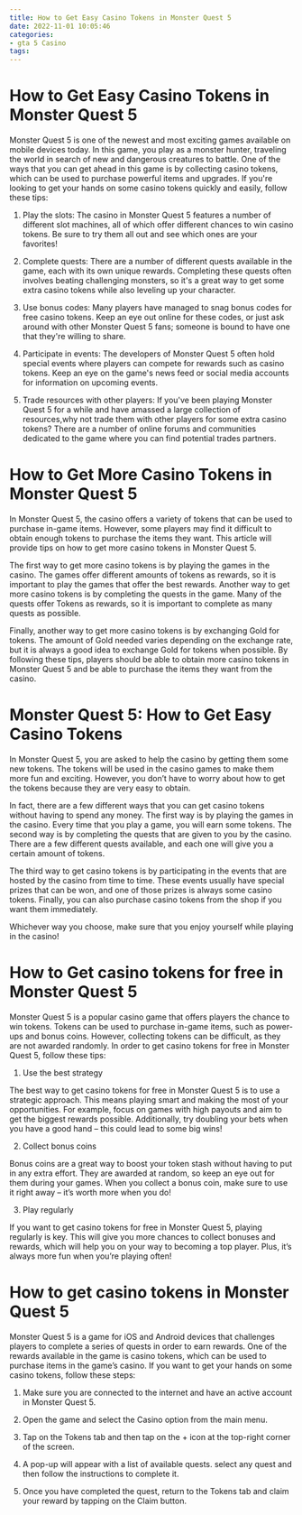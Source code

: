 ```yaml
---
title: How to Get Easy Casino Tokens in Monster Quest 5 
date: 2022-11-01 10:05:46
categories:
- gta 5 Casino
tags:
---
```



#  How to Get Easy Casino Tokens in Monster Quest 5 

Monster Quest 5 is one of the newest and most exciting games available on mobile devices today. In this game, you play as a monster hunter, traveling the world in search of new and dangerous creatures to battle. One of the ways that you can get ahead in this game is by collecting casino tokens, which can be used to purchase powerful items and upgrades. If you're looking to get your hands on some casino tokens quickly and easily, follow these tips:

1) Play the slots: The casino in Monster Quest 5 features a number of different slot machines, all of which offer different chances to win casino tokens. Be sure to try them all out and see which ones are your favorites!

2) Complete quests: There are a number of different quests available in the game, each with its own unique rewards. Completing these quests often involves beating challenging monsters, so it's a great way to get some extra casino tokens while also leveling up your character.

3) Use bonus codes: Many players have managed to snag bonus codes for free casino tokens. Keep an eye out online for these codes, or just ask around with other Monster Quest 5 fans; someone is bound to have one that they're willing to share.

4) Participate in events: The developers of Monster Quest 5 often hold special events where players can compete for rewards such as casino tokens. Keep an eye on the game's news feed or social media accounts for information on upcoming events.

5) Trade resources with other players: If you've been playing Monster Quest 5 for a while and have amassed a large collection of resources,why not trade them with other players for some extra casino tokens? There are a number of online forums and communities dedicated to the game where you can find potential trades partners.

#  How to Get More Casino Tokens in Monster Quest 5 

In Monster Quest 5, the casino offers a variety of tokens that can be used to purchase in-game items. However, some players may find it difficult to obtain enough tokens to purchase the items they want. This article will provide tips on how to get more casino tokens in Monster Quest 5.

The first way to get more casino tokens is by playing the games in the casino. The games offer different amounts of tokens as rewards, so it is important to play the games that offer the best rewards. Another way to get more casino tokens is by completing the quests in the game. Many of the quests offer Tokens as rewards, so it is important to complete as many quests as possible.

Finally, another way to get more casino tokens is by exchanging Gold for tokens. The amount of Gold needed varies depending on the exchange rate, but it is always a good idea to exchange Gold for tokens when possible. By following these tips, players should be able to obtain more casino tokens in Monster Quest 5 and be able to purchase the items they want from the casino.

#  Monster Quest 5: How to Get Easy Casino Tokens 

In Monster Quest 5, you are asked to help the casino by getting them some new tokens. The tokens will be used in the casino games to make them more fun and exciting. However, you don’t have to worry about how to get the tokens because they are very easy to obtain.

In fact, there are a few different ways that you can get casino tokens without having to spend any money. The first way is by playing the games in the casino. Every time that you play a game, you will earn some tokens. The second way is by completing the quests that are given to you by the casino. There are a few different quests available, and each one will give you a certain amount of tokens.

The third way to get casino tokens is by participating in the events that are hosted by the casino from time to time. These events usually have special prizes that can be won, and one of those prizes is always some casino tokens. Finally, you can also purchase casino tokens from the shop if you want them immediately.

Whichever way you choose, make sure that you enjoy yourself while playing in the casino!

#  How to Get casino tokens for free in Monster Quest 5

Monster Quest 5 is a popular casino game that offers players the chance to win tokens. Tokens can be used to purchase in-game items, such as power-ups and bonus coins. However, collecting tokens can be difficult, as they are not awarded randomly. In order to get casino tokens for free in Monster Quest 5, follow these tips:

1. Use the best strategy

The best way to get casino tokens for free in Monster Quest 5 is to use a strategic approach. This means playing smart and making the most of your opportunities. For example, focus on games with high payouts and aim to get the biggest rewards possible. Additionally, try doubling your bets when you have a good hand – this could lead to some big wins!

2. Collect bonus coins

Bonus coins are a great way to boost your token stash without having to put in any extra effort. They are awarded at random, so keep an eye out for them during your games. When you collect a bonus coin, make sure to use it right away – it’s worth more when you do!

3. Play regularly

If you want to get casino tokens for free in Monster Quest 5, playing regularly is key. This will give you more chances to collect bonuses and rewards, which will help you on your way to becoming a top player. Plus, it’s always more fun when you’re playing often!

#  How to get casino tokens in Monster Quest 5

Monster Quest 5 is a game for iOS and Android devices that challenges players to complete a series of quests in order to earn rewards. One of the rewards available in the game is casino tokens, which can be used to purchase items in the game’s casino. If you want to get your hands on some casino tokens, follow these steps:

1. Make sure you are connected to the internet and have an active account in Monster Quest 5.

2. Open the game and select the Casino option from the main menu.

3. Tap on the Tokens tab and then tap on the + icon at the top-right corner of the screen.

4. A pop-up will appear with a list of available quests. select any quest and then follow the instructions to complete it.

5. Once you have completed the quest, return to the Tokens tab and claim your reward by tapping on the Claim button.